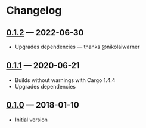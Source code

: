# Changelog

## [0.1.2] — 2022-06-30

-   Upgrades dependencies — thanks @nikolaiwarner

## [0.1.1] — 2020-06-21

-   Builds without warnings with Cargo 1.4.4
-   Upgrades dependencies

## [0.1.0] — 2018-01-10

-   Initial version

[0.1.2]: https://github.com/dbaynard/booklet/compare/0.1.1...0.1.2
[0.1.1]: https://github.com/dbaynard/booklet/compare/0.1.0...0.1.1
[0.1.0]: https://github.com/dbaynard/booklet/tree/0.1.0
